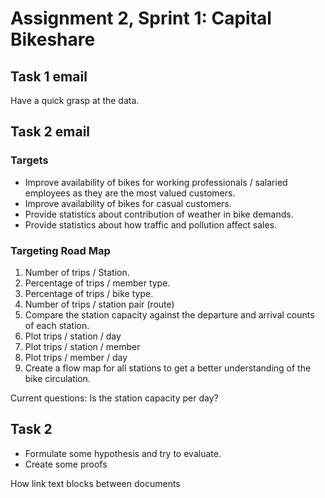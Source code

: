# Assignment 2, Sprint 1: Capital Bikeshare

## Task 1 email

Have a quick grasp at the data.

## Task 2 email

### Targets

- Improve availability of bikes for working professionals / salaried employees as they are the most valued customers.
- Improve availability of bikes for casual customers.
- Provide statistics about contribution of weather in bike demands.
- Provide statistics about how traffic and pollution affect sales.

### Targeting Road Map

1. Number of trips / Station.
2. Percentage of trips / member type.
3. Percentage of trips / bike type.
4. Number of trips / station pair (route)
5. Compare the station capacity against the departure and arrival counts of each station. 
6. Plot trips / station / day
7. Plot trips / station / member
8. Plot trips / member / day
9. Create a flow map for all stations to get a better understanding of the bike circulation. 

Current questions: Is the station capacity per day? 


## Task 2

- Formulate some hypothesis and try to evaluate.
- Create some proofs


How link text blocks between documents 